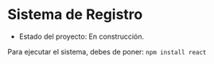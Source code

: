 <h1> Sistema de Registro </h1>

- Estado del proyecto: En construcción.

Para ejecutar el sistema, debes de poner:
```npm install react```

